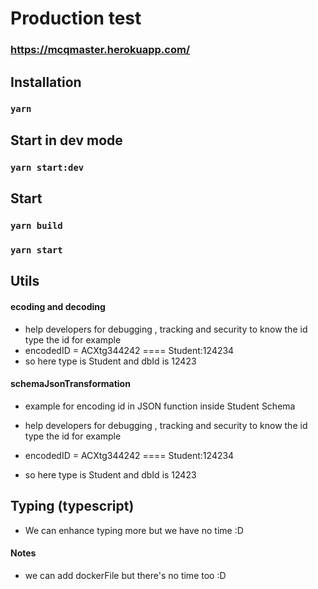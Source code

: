 # Production test

### https://mcqmaster.herokuapp.com/

## Installation

### `yarn`

## Start in dev mode

### `yarn start:dev`

## Start

### `yarn build`

### `yarn start`

## Utils

#### ecoding and decoding

- help developers for debugging , tracking and security to know the id type the id for example
- encodedID = ACXtg344242 ==== Student:124234
- so here type is Student and dbId is 12423

#### schemaJsonTransformation

- example for encoding id in JSON function inside Student Schema

- help developers for debugging , tracking and security to know the id type the id for example
- encodedID = ACXtg344242 ==== Student:124234
- so here type is Student and dbId is 12423

## Typing (typescript)

- We can enhance typing more but we have no time :D

#### Notes

- we can add dockerFile but there's no time too :D
